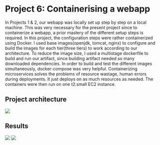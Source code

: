 # Project 6: Containerising a webapp
In Projects 1 & 2, our webapp was locally set up step by step on a local machine. This was very necessary for the present project since to containerize a webapp, a prior mastery of the different setup steps is required. In this project, the configuration steps were rather containerized using Docker. I used base images(openjdk, tomcat, nginx) to configure and build the images for each tier(three tiers) to work according to our architecture. To reduce the image size, I used a multistage dockerfile to build and run our artifact, since building artifact needed so many downloaded dependencies. In order to build and test the different images simultaneously, docker-compose was very helpful. Containerizing microservices solves the problems of resource wastage, human errors during deployments. It just deploys on as much resources as needed. The containers were then run on one t2.small EC2 instance.

## Project architecture
![](https://github.com/Ndzenyuy/project6_containerization/blob/Main/images/Containerisation.jpg)


## Results
![](https://github.com/Ndzenyuy/project6_containerization/blob/Main/images/Screenshot%20from%202023-08-17%2014-20-55.png)
![](https://github.com/Ndzenyuy/project6_containerization/blob/Main/images/Screenshot%20from%202023-08-17%2014-21-34.png)

